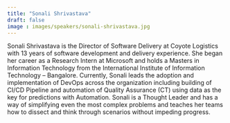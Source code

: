 ```yaml
---
title: "Sonali Shrivastava"
draft: false
image : images/speakers/sonali-shrivastava.jpg
---
```


Sonali Shrivastava is the Director of Software Delivery at Coyote Logistics with 13 years of software development and delivery experience. She began her career as a Research Intern at Microsoft and holds a Masters in Information Technology from the International Institute of Information Technology – Bangalore. Currently, Sonali leads the adoption and implementation of DevOps across the organization including building of CI/CD Pipeline and automation of Quality Assurance (CT) using data as the key for predictions with Automation. Sonali is a Thought Leader and has a way of simplifying even the most complex problems and teaches her teams how to dissect and think through scenarios without impeding progress.
